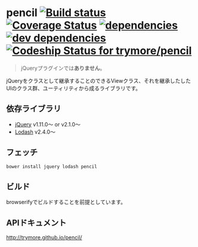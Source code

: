 # pencil [![Build status][travis-image]][travis-url] [![Coverage Status][coveralls-image]][coveralls-url] [![dependencies][dependencies-image]][dependencies-url] [![dev dependencies][dev-dependencies-image]][dev-dependencies-url] [![Codeship Status for trymore/pencil][codeship-image]][codeship-url]

> jQueryプラグインでは**ありません**。

jQueryをクラスとして継承することのできるViewクラス、それを継承したしたUIのクラス群、ユーティリティから成るライブラリです。

## 依存ライブラリ

* [jQuery](https://github.com/jquery/jquery) v1.11.0〜 or v2.1.0〜
* [Lodash](https://github.com/lodash/lodash) v2.4.0〜

## フェッチ

```bash
bower install jquery lodash pencil
```

## ビルド

browserifyでビルドすることを前提としています。

## APIドキュメント

http://trymore.github.io/pencil/


[travis-image]: https://secure.travis-ci.org/trymore/pencil.svg?branch=master
[travis-url]: http://travis-ci.org/trymore/pencil
[coveralls-image]: https://img.shields.io/coveralls/trymore/pencil.svg
[coveralls-url]: https://coveralls.io/r/trymore/pencil
[codeship-image]: https://www.codeship.io/projects/8189ac90-fdec-0131-3861-7ac8d6a30f22/status
[codeship-url]: https://www.codeship.io/projects/29480
[dependencies-image]: https://david-dm.org/trymore/pencil.png
[dependencies-url]: https://david-dm.org/trymore/pencil
[dev-dependencies-image]: https://david-dm.org/trymore/pencil/dev-status.png
[dev-dependencies-url]: https://david-dm.org/trymore/pencil#info=devDependencies
